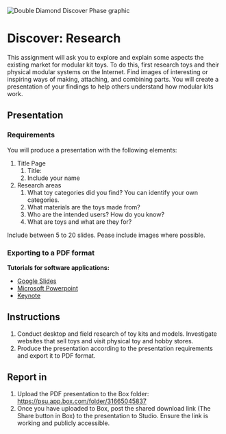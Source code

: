 ![Double Diamond Discover Phase graphic](/assets/dd-process-discover-1200px@2x.png)

# Discover: Research

This assignment will ask you to explore and explain some aspects the existing market for modular kit toys. To do this, first research toys and their physical modular systems on the Internet. Find images of interesting or inspiring ways of making, attaching, and combining parts. You will create a presentation of your findings to help others understand how modular kits work.

## Presentation

### Requirements

You will produce a presentation with the following elements:

1. Title Page
   1. Title: 
   2. Include your name 
2. Research areas
   1. What toy categories did you find? You can identify your own categories.
   2. What materials are the toys made from?
   3. Who are the intended users? How do you know?
   4. What are toys and what are they for?
   
Include between 5 to 20 slides. Pease include images where possible.

### Exporting to a PDF format

**Tutorials for software applications:**

* [Google Slides](https://www.youtube.com/watch?v=D1WhvsQeY6w)
* [Microsoft Powerpoint](https://support.office.com/en-US/article/Save-PowerPoint-presentations-as-PDF-files-9B5C786B-9C6E-4FE6-81F6-9372F77C47C8)
* [Keynote](https://www.youtube.com/watch?v=AkWqdqOUUjk)

## Instructions

1. Conduct desktop and field research of toy kits and models. Investigate websites that sell toys and visit physical toy and hobby stores.
2. Produce the presentation according to the presentation requirements and export it to PDF format.

## Report in

1. Upload the PDF presentation to the Box folder: https://psu.app.box.com/folder/31665045837
2. Once you have uploaded to Box, post the shared download link (The Share button in Box) to the presentation to Studio. Ensure the link is working and publicly accessible.
